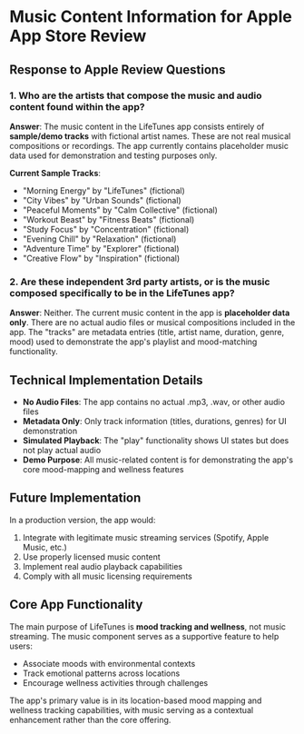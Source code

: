 # Music Content Information for Apple App Store Review

## Response to Apple Review Questions

### 1. Who are the artists that compose the music and audio content found within the app?

**Answer**: The music content in the LifeTunes app consists entirely of **sample/demo tracks** with fictional artist names. These are not real musical compositions or recordings. The app currently contains placeholder music data used for demonstration and testing purposes only.

**Current Sample Tracks**:
- "Morning Energy" by "LifeTunes" (fictional)
- "City Vibes" by "Urban Sounds" (fictional)
- "Peaceful Moments" by "Calm Collective" (fictional)
- "Workout Beast" by "Fitness Beats" (fictional)
- "Study Focus" by "Concentration" (fictional)
- "Evening Chill" by "Relaxation" (fictional)
- "Adventure Time" by "Explorer" (fictional)
- "Creative Flow" by "Inspiration" (fictional)

### 2. Are these independent 3rd party artists, or is the music composed specifically to be in the LifeTunes app?

**Answer**: Neither. The current music content in the app is **placeholder data only**. There are no actual audio files or musical compositions included in the app. The "tracks" are metadata entries (title, artist name, duration, genre, mood) used to demonstrate the app's playlist and mood-matching functionality.

## Technical Implementation Details

- **No Audio Files**: The app contains no actual .mp3, .wav, or other audio files
- **Metadata Only**: Only track information (titles, durations, genres) for UI demonstration
- **Simulated Playback**: The "play" functionality shows UI states but does not play actual audio
- **Demo Purpose**: All music-related content is for demonstrating the app's core mood-mapping and wellness features

## Future Implementation

In a production version, the app would:
1. Integrate with legitimate music streaming services (Spotify, Apple Music, etc.)
2. Use properly licensed music content
3. Implement real audio playback capabilities
4. Comply with all music licensing requirements

## Core App Functionality

The main purpose of LifeTunes is **mood tracking and wellness**, not music streaming. The music component serves as a supportive feature to help users:
- Associate moods with environmental contexts
- Track emotional patterns across locations
- Encourage wellness activities through challenges

The app's primary value is in its location-based mood mapping and wellness tracking capabilities, with music serving as a contextual enhancement rather than the core offering.

